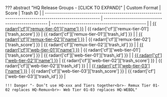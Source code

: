 ??? abstract "HQ Release Groups - [CLICK TO EXPAND]"
    | Custom Format                                                                                             | Score                                              | Trash ID                                        |
    | --------------------------------------------------------------------------------------------------------- | -------------------------------------------------- | ----------------------------------------------- |
    | [{{ radarr['cf']['remux-tier-01']['name'] }}](/Radarr/Radarr-collection-of-custom-formats/#remux-tier-01) | {{ radarr['cf']['remux-tier-01']['trash_score'] }} | {{ radarr['cf']['remux-tier-01']['trash_id'] }} |
    | [{{ radarr['cf']['remux-tier-02']['name'] }}](/Radarr/Radarr-collection-of-custom-formats/#remux-tier-02) | {{ radarr['cf']['remux-tier-02']['trash_score'] }} | {{ radarr['cf']['remux-tier-02']['trash_id'] }} |
    | [{{ radarr['cf']['web-tier-01']['name'] }}](/Radarr/Radarr-collection-of-custom-formats/#web-tier-01)     | {{ radarr['cf']['web-tier-01']['trash_score'] }}   | {{ radarr['cf']['web-tier-01']['trash_id'] }}   |
    | [{{ radarr['cf']['web-tier-02']['name'] }}](/Radarr/Radarr-collection-of-custom-formats/#web-tier-02)     | {{ radarr['cf']['web-tier-02']['trash_score'] }}   | {{ radarr['cf']['web-tier-02']['trash_id'] }}   |
    | [{{ radarr['cf']['web-tier-03']['name'] }}](/Radarr/Radarr-collection-of-custom-formats/#web-tier-03)     | {{ radarr['cf']['web-tier-03']['trash_score'] }}   | {{ radarr['cf']['web-tier-03']['trash_id'] }}   |

    !!! Danger "- Don’t use HQ-xxx and Tiers together<br>- Remux Tier 01-02 replaces HQ-Remux<br>- Web Tier 01-03 replaces HQ-WEBDL"

